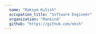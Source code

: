 ```yaml
---
  name: "Maksym Kulish"
  occupation_title: "Software Engineer"
  organization: "Mankind"
  github: "https://github.com/mksh"
---
```

